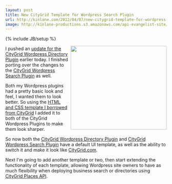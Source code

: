 ```yaml
---
layout: post
title: New CityGrid Template for Wordpress Search Plugin
url: http://kinlane.com/2012/04/07/new-citygrid-template-for-wordpress-search-plugin/
image: http://kinlane-productions.s3.amazonaws.com/api-evangelist-site/blog/wordpress-logo.jpg
---
```

{% include JB/setup %}
<p>
     <a href="http://www.citygridmedia.com/developer/wp-content/uploads/2012/04/CityGrid-Wordpress-Listing-Template.png"><img class="aligncenter size-medium wp-image-1019" title="CityGrid-Wordpress-Listing-Template" src="http://www.citygridmedia.com/developer/wp-content/uploads/2012/04/CityGrid-Wordpress-Listing-Template-300x262.png" alt="" width="300" height="262" align="right" /></a>I pushed an <a title="update for the CityGrid Wordpress Directory Plugin" href="http://www.citygridmedia.com/developer/blog/new-citygrid-template-for-wordpress-directory-plugin/">update for the CityGrid Wordpress Directory Plugin</a> earlier today.   I finished porting over the changes to the <a title="CityGrid Wordpress Search Plugin" href="http://wordpress.org/extend/plugins/hyp3rl0cal-city-search/">CityGrid Wordpress Search Plugin</a> as well.
</p>
<p>
     Both my Wordpress plugins had a pretty basic look and feel, I wanted them to look better. So using the <a title="HTML and CSS template I borrowed from CityGrid" href="http://www.citygridmedia.com/developer/blog/citygrid-places-html-and-css-template/">HTML and CSS template I borrowed from CityGrid</a> I added it to both of the CityGrid Wordpress Plugins to make them look sharper.
</p>
<p>
     So now both the <a title="CityGrid Wordpress Directory Plugin" href="http://wordpress.org/extend/plugins/hyp3rl0cal-wordpress-plugin/">CityGrid Wordpress Directory Plugin</a> and <a title="CityGrid Wordpress Search Plugin" href="http://wordpress.org/extend/plugins/hyp3rl0cal-city-search/">CityGrid Wordpress Search Plugin</a> have a default UI template, as well as the ability to switch it and make it look like <a title="CityGrid.com" href="http://www.citygrid.com/">CityGrid.com</a>.
</p>
<p>
     Next I'm going to add another template or two, then start extending the functionality of each template, allowing Wordpress site owners to have as much flexibility when deploying business search or directories using <a title="CityGrid Places API" href="http://docs.citygridmedia.com/display/citygridv2/Places+API">CityGrid Places API</a>.
</p>